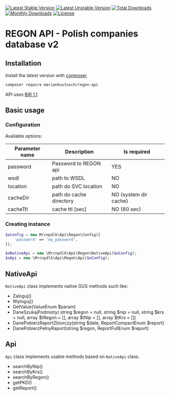 
[![Latest Stable Version](https://img.shields.io/github/release/mrcnpdlk/regon-api.svg)](https://packagist.org/packages/mrcnpdlk/regon-api)
[![Latest Unstable Version](https://poser.pugx.org/mrcnpdlk/regon-api/v/unstable.png)](https://packagist.org/packages/mrcnpdlk/regon-api)
[![Total Downloads](https://img.shields.io/packagist/dt/mrcnpdlk/regon-api.svg)](https://packagist.org/packages/mrcnpdlk/regon-api)
[![Monthly Downloads](https://img.shields.io/packagist/dm/mrcnpdlk/regon-api.svg)](https://packagist.org/packages/mrcnpdlk/regon-api)
[![License](https://img.shields.io/packagist/l/mrcnpdlk/regon-api.svg)](https://packagist.org/packages/mrcnpdlk/regon-api)    

# REGON API - Polish companies database v2

## Installation

Install the latest version with [composer](https://packagist.org/packages/mrcnpdlk/regon-api)
```bash
composer require mariankustusch/regon-api
```

API uses [BIR 1.1](https://api.stat.gov.pl/Home/RegonApi)

## Basic usage

### Configuration
Available options:

| Parameter name | Description           | Is required |
| -------------- | --------------------- | ----------- |
| password       | Password to REGON api | YES         |
| wsdl           | path to WSDL          | NO          |
| location       | path do SVC location  | NO          |
| cacheDir       | path do cache directory  | NO (system dir cache)         |
| cacheTtl       | cache ttl [sec]  | NO (60 sec)          |

### Creating instance

```php
$oConfig = new Mrcnpdlk\Api\Regon\Config([
    'password' => 'my_password',
]);

$oNativeApi = new \Mrcnpdlk\Api\Regon\NativeApi($oConfig);
$oApi = new \Mrcnpdlk\Api\Regon\Api($oConfig);
```

## NativeApi

`NativeApi` class implements native GUS methods such like:

- Zaloguj()
- Wyloguj()
- GetValue(ValueEnum $param)
- DaneSzukajPodmioty( string $regon = null, string $nip = null, string $krs = null, array $tRegon = [], array $tNip = [], array $tKrs = [])
- DanePobierzRaportZbiorczy(string $date, ReportCompactEnum $report)
- DanePobierzPelnyRaport(string $regon, ReportFullEnum $report)

## Api

`Api` class implements usable methods based on `NativeApi` class.

- searchByNip()
- searchByKrs()
- searchByRegon()
- getPKD()
- getReport()
